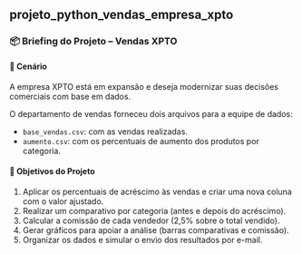 ## projeto_python_vendas_empresa_xpto
### 📦 Briefing do Projeto – Vendas XPTO

#### 🧩 Cenário
A empresa XPTO está em expansão e deseja modernizar suas decisões comerciais com base em dados.

O departamento de vendas forneceu dois arquivos para a equipe de dados:
- `base_vendas.csv`: com as vendas realizadas.
- `aumento.csv`: com os percentuais de aumento dos produtos por categoria.

#### 🎯 Objetivos do Projeto
1. Aplicar os percentuais de acréscimo às vendas e criar uma nova coluna com o valor ajustado.
2. Realizar um comparativo por categoria (antes e depois do acréscimo).
3. Calcular a comissão de cada vendedor (2,5% sobre o total vendido).
4. Gerar gráficos para apoiar a análise (barras comparativas e comissão).
5. Organizar os dados e simular o envio dos resultados por e-mail.